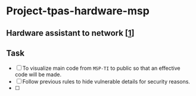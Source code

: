 # Project-tpas-hardware-msp

## Hardware assistant to network [[1](https://github.com/IICDC/MSP-Ti)]

##  Task 
-   [ ] To visualize main code from `MSP-TI` to public so that an effective code will be made.
-   [ ] Follow previous rules to hide vulnerable details for security reasons.
-   [ ]  
